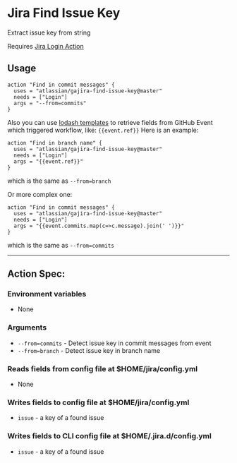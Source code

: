 # Jira Find Issue Key
Extract issue key from string

Requires [Jira Login Action](https://github.com/marketplace/actions/jira-login)

## Usage
```
action "Find in commit messages" {
  uses = "atlassian/gajira-find-issue-key@master"
  needs = ["Login"]
  args = "--from=commits"
}
```


Also you can use [lodash templates](https://lodash.com/docs/4.17.11#template) to retrieve fields from GitHub Event which triggered workflow, like: `{{event.ref}}` Here is an example:

```
action "Find in branch name" {
  uses = "atlassian/gajira-find-issue-key@master"
  needs = ["Login"]
  args = "{{event.ref}}"
}
```
which is the same as `--from=branch`

Or more complex one:

```
action "Find in commit messages" {
  uses = "atlassian/gajira-find-issue-key@master"
  needs = ["Login"]
  args = "{{event.commits.map(c=>c.message).join(' ')}}"
}
```
which is the same as `--from=commits`

----
## Action Spec:

### Environment variables
- None

### Arguments
- `--from=commits` - Detect issue key in commit messages from event
- `--from=branch` - Detect issue key in branch name
### Reads fields from config file at $HOME/jira/config.yml
- None

### Writes fields to config file at $HOME/jira/config.yml
- `issue` - a key of a found issue

### Writes fields to CLI config file at $HOME/.jira.d/config.yml
- `issue` - a key of a found issue
